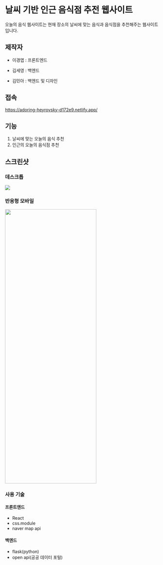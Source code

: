# 날씨 기반 인근 음식점 추전 웹사이트

오늘의 음식 웹사이트는 현재 장소의 날씨에 맞는 음식과 음식점을 추천해주는 웹사이트입니다.

## 제작자

- 이경엽 : 프론트엔드

- 김세영 : 백엔드

- 김민아 : 백엔드 및 디자인

## 접속

https://adoring-heyrovsky-d172e9.netlify.app/

## 기능

1. 날씨에 맞는 오늘의 음식 추천
2. 인근의 오늘의 음식점 추천


## 스크린샷
### 데스크톱
![](https://images.velog.io/images/lky9303/post/9e3de6eb-dda2-4a1f-8664-7305aa915ded/image.png)
### 반응형 모바일

<img src="https://images.velog.io/images/lky9303/post/ed9ef2a1-f3bb-4d9c-9024-203d70191fb7/localhost_3000_.png" height="900px" width="300px">

### 사용 기술

#### 프론트엔드

- React
- css.module
- naver map api

#### 백엔드

- flask(python)
- open api(공공 데이터 포털)
